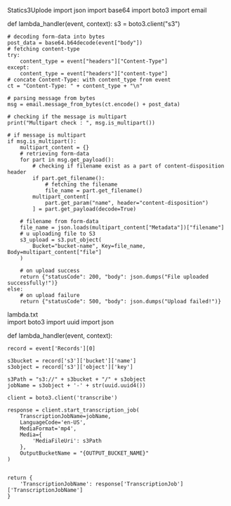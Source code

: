 Statics3Uplode
import json
import base64
import boto3
import email


def lambda_handler(event, context):
    s3 = boto3.client("s3")

    # decoding form-data into bytes
    post_data = base64.b64decode(event["body"])
    # fetching content-type
    try:
        content_type = event["headers"]["Content-Type"]
    except:
        content_type = event["headers"]["content-type"]
    # concate Content-Type: with content_type from event
    ct = "Content-Type: " + content_type + "\n"

    # parsing message from bytes
    msg = email.message_from_bytes(ct.encode() + post_data)

    # checking if the message is multipart
    print("Multipart check : ", msg.is_multipart())

    # if message is multipart
    if msg.is_multipart():
        multipart_content = {}
        # retrieving form-data
        for part in msg.get_payload():
            # checking if filename exist as a part of content-disposition header
            if part.get_filename():
                # fetching the filename
                file_name = part.get_filename()
            multipart_content[
                part.get_param("name", header="content-disposition")
            ] = part.get_payload(decode=True)

        # filename from form-data
        file_name = json.loads(multipart_content["Metadata"])["filename"]
        # u uploading file to S3
        s3_upload = s3.put_object(
            Bucket="bucket-name", Key=file_name, Body=multipart_content["file"]
        )

        # on upload success
        return {"statusCode": 200, "body": json.dumps("File uploaded successfully!")}
    else:
        # on upload failure
        return {"statusCode": 500, "body": json.dumps("Upload failed!")}
 lambda.txt       
import boto3
import uuid
import json

def lambda_handler(event, context):

    record = event['Records'][0]
    
    s3bucket = record['s3']['bucket']['name']
    s3object = record['s3']['object']['key']
    
    s3Path = "s3://" + s3bucket + "/" + s3object
    jobName = s3object + '-' + str(uuid.uuid4())

    client = boto3.client('transcribe')

    response = client.start_transcription_job(
        TranscriptionJobName=jobName,
        LanguageCode='en-US',
        MediaFormat='mp4',
        Media={
            'MediaFileUri': s3Path
        },
        OutputBucketName = "{OUTPUT_BUCKET_NAME}"
    )


    return {
        'TranscriptionJobName': response['TranscriptionJob']['TranscriptionJobName']
    }
